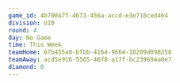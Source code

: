 ```yaml
---
game_id: 4b70047f-4673-456a-accd-e3e716ced464
division: U10
round: 4
day: No Game
time: This Week
teamHome: 67b455a0-bfbb-4164-9664-10209d098358
teamAway: acd5e916-5565-46f8-a17f-bc239694a0e7
diamond: 0
---
```

